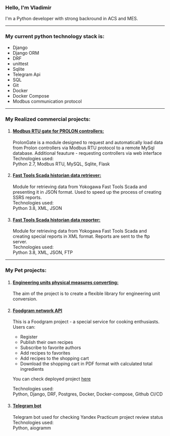 ### Hello, I'm Vladimir

I'm a Python developer with strong backround in ACS and MES. 

---

### My current python technology stack is: 
 - Django
 - Django ORM
 - DRF
 - unittest
 - Sqlite
 - Telegram Api
 - SQL
 - Git
 - Docker
 - Docker Compose
 - Modbus communication protocol

---

### **My Realized commercial projects:**
 1. #### <u>[Modbus RTU gate for PROLON controllers:](https://github.com/ead3471/prolon_gate)</u>
    ProlonGate is a module designed to request and automatically load data from Prolon controllers via Modbus RTU protocol to a remote MySql database. Additional feauture - requesting controllers via web interface\
    Technologies used:\
    Python 2.7, Modbus RTU, MySQL, Sqlite, Flask

 2. #### <u>[Fast Tools Scada historian data retriever:](https://github.com/ead3471/ssrs)</u>
    Module for retrieving data from Yokogawa Fast Tools Scada and presenting it in JSON format. Used to speed up the process of creating SSRS reports.\
    Technologies used:\
    Python 3.8, XML, JSON

 3. #### <u>[Fast Tools Scada historian data reporter:](https://github.com/ead3471/masdu)</u>
    Module for retrieving data from Yokogawa Fast Tools Scada and creating special reports in XML format. Reports are sent to the ftp server.\
    Technologies used:\
    Python 3.8, XML, JSON, FTP

---

### **My Pet projects:**
1. #### <u>[Engineering units physical measures converting:](https://github.com/ead3471/eng_unit_converter)</u>
    The aim of the project is to create a flexible library for engineering unit conversion.

2. #### <u>[Foodgram  network API](https://github.com/ead3471/foodgram-project-react)</u>
    This is a Foodgram project - a special service for cooking enthusiasts.\
    Users can:
    - Register
    - Publish their own recipes
    - Subscribe to favorite authors
    - Add recipes to favorites
    - Add recipes to the shopping cart
    - Download the shopping cart in PDF format with calculated total ingredients
    
    You can check deployed project [here](http://158.160.44.52/recipes)

    Technologies used:\
    Python, Django, DRF, Postgres, Docker, Docker-compose, Github CI/CD
     


3. #### <u>[Telegram bot](https://github.com/ead3471/homework_bot)</u>
    Telegram bot used for checking Yandex Practicum project review status\
    Technologies used:\
    Python, aiogramm






